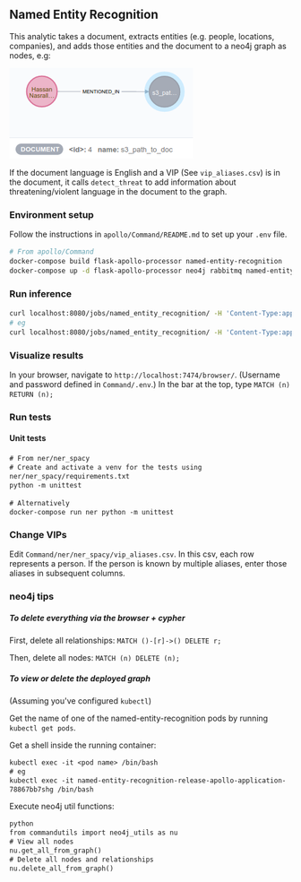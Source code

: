 ## Named Entity Recognition

This analytic takes a document, extracts entities (e.g. people, locations, companies), and adds those entities and the document to a neo4j graph as nodes, e.g:

  ![alt text](neo4j_graph_wo_threat.png "Example output")
  
If the document language is English and a VIP (See `vip_aliases.csv`) is in the document, it calls `detect_threat` to add information about threatening/violent language in the document to the graph.

### Environment setup

Follow the instructions in `apollo/Command/README.md` to set up your `.env` file.

```bash
# From apollo/Command
docker-compose build flask-apollo-processor named-entity-recognition
docker-compose up -d flask-apollo-processor neo4j rabbitmq named-entity-recognition 
```

### Run inference

```bash
curl localhost:8080/jobs/named_entity_recognition/ -H 'Content-Type:application/json' -X POST -d '{"path":"inputs/ner/<your file>"}'
# eg
curl localhost:8080/jobs/named_entity_recognition/ -H 'Content-Type:application/json' -X POST -d '{"path":"inputs/ner/test.txt"}'
```

### Visualize results

In your browser, navigate to `http://localhost:7474/browser/`. (Username and password defined in `Command/.env`.)
In the bar at the top, type `MATCH (n) RETURN (n);`

### Run tests

#### Unit tests

    # From ner/ner_spacy
    # Create and activate a venv for the tests using ner/ner_spacy/requirements.txt
    python -m unittest
    
    # Alternatively
    docker-compose run ner python -m unittest
    
### Change VIPs

Edit `Command/ner/ner_spacy/vip_aliases.csv`. In this csv, each row represents a person. If the person is known by multiple aliases, enter those aliases in subsequent columns.

### neo4j tips

##### To delete everything via the browser + cypher

First, delete all relationships: `MATCH ()-[r]->() DELETE r;`

Then, delete all nodes: `MATCH (n) DELETE (n);`

##### To view or delete the deployed graph

(Assuming you've configured `kubectl`)

Get the name of one of the named-entity-recognition pods by running `kubectl get pods`.

Get a shell inside the running container: 
 
 ```
 kubectl exec -it <pod name> /bin/bash
 # eg
 kubectl exec -it named-entity-recognition-release-apollo-application-78867bb7shg /bin/bash
 ```
 
 Execute neo4j util functions:
 ```
 python
 from commandutils import neo4j_utils as nu
 # View all nodes
 nu.get_all_from_graph()
 # Delete all nodes and relationships
 nu.delete_all_from_graph()
 ```